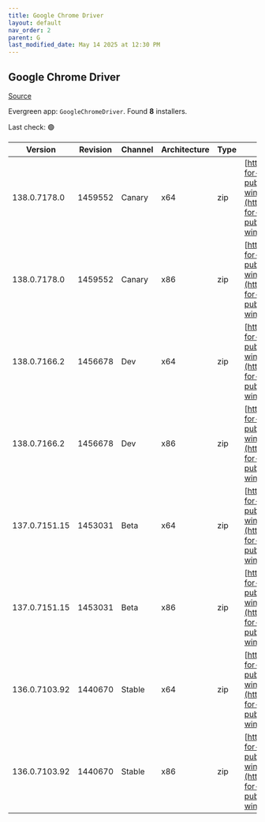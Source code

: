```yaml
---
title: Google Chrome Driver
layout: default
nav_order: 2
parent: G
last_modified_date: May 14 2025 at 12:30 PM
---
```


## Google Chrome Driver

[Source](https://googlechromelabs.github.io/chrome-for-testing/)

Evergreen app: `GoogleChromeDriver`. Found **8** installers.

Last check: 🟢

| Version       | Revision | Channel | Architecture | Type | URI                                                                                                                                                                                                        |
| ------------- | -------- | ------- | ------------ | ---- | ---------------------------------------------------------------------------------------------------------------------------------------------------------------------------------------------------------- |
| 138.0.7178.0  | 1459552  | Canary  | x64          | zip  | [https://storage.googleapis.com/chrome-for-testing-public/138.0.7178.0/win64/chromedriver-win64.zip](https://storage.googleapis.com/chrome-for-testing-public/138.0.7178.0/win64/chromedriver-win64.zip)   |
| 138.0.7178.0  | 1459552  | Canary  | x86          | zip  | [https://storage.googleapis.com/chrome-for-testing-public/138.0.7178.0/win32/chromedriver-win32.zip](https://storage.googleapis.com/chrome-for-testing-public/138.0.7178.0/win32/chromedriver-win32.zip)   |
| 138.0.7166.2  | 1456678  | Dev     | x64          | zip  | [https://storage.googleapis.com/chrome-for-testing-public/138.0.7166.2/win64/chromedriver-win64.zip](https://storage.googleapis.com/chrome-for-testing-public/138.0.7166.2/win64/chromedriver-win64.zip)   |
| 138.0.7166.2  | 1456678  | Dev     | x86          | zip  | [https://storage.googleapis.com/chrome-for-testing-public/138.0.7166.2/win32/chromedriver-win32.zip](https://storage.googleapis.com/chrome-for-testing-public/138.0.7166.2/win32/chromedriver-win32.zip)   |
| 137.0.7151.15 | 1453031  | Beta    | x64          | zip  | [https://storage.googleapis.com/chrome-for-testing-public/137.0.7151.15/win64/chromedriver-win64.zip](https://storage.googleapis.com/chrome-for-testing-public/137.0.7151.15/win64/chromedriver-win64.zip) |
| 137.0.7151.15 | 1453031  | Beta    | x86          | zip  | [https://storage.googleapis.com/chrome-for-testing-public/137.0.7151.15/win32/chromedriver-win32.zip](https://storage.googleapis.com/chrome-for-testing-public/137.0.7151.15/win32/chromedriver-win32.zip) |
| 136.0.7103.92 | 1440670  | Stable  | x64          | zip  | [https://storage.googleapis.com/chrome-for-testing-public/136.0.7103.92/win64/chromedriver-win64.zip](https://storage.googleapis.com/chrome-for-testing-public/136.0.7103.92/win64/chromedriver-win64.zip) |
| 136.0.7103.92 | 1440670  | Stable  | x86          | zip  | [https://storage.googleapis.com/chrome-for-testing-public/136.0.7103.92/win32/chromedriver-win32.zip](https://storage.googleapis.com/chrome-for-testing-public/136.0.7103.92/win32/chromedriver-win32.zip) |
